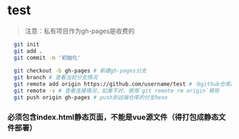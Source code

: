# test
> 注意：私有项目作为gh-pages是收费的
```bash
  git init
  git add .
  git commit -m '初始化'
  
  git checkout -b gh-pages # 新建gh-pages分支
  git branch # 查看当前分支情况
  git remote add origin https://github.com/username/test # 与github仓库建立连接
  git remote -v # 查看连接情况，如果不对，使用`git remote rm origin`移除
  git push origin gh-pages # push到远端仓库的分支hexo
```
### 必须包含index.html静态页面，不能是vue源文件（得打包成静态文件部署）


